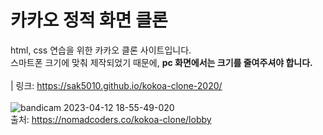 # 카카오 정적 화면 클론

html, css 연습을 위한 카카오 클론 사이트입니다. <br>
스마트폰 크기에 맞춰 제작되었기 때문에, <b>pc 화면에서는 크기를 줄여주셔야 합니다.</b> <br><br>
| 링크: https://sak5010.github.io/kokoa-clone-2020/
<br><br>
![bandicam 2023-04-12 18-55-49-020](https://user-images.githubusercontent.com/38302831/231424639-890b9270-e704-4022-990f-152329e8b3b7.gif)
<br>
출처: https://nomadcoders.co/kokoa-clone/lobby
